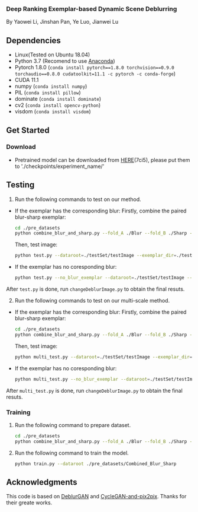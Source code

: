 <!-- TITLE -->
### Deep Ranking Exemplar-based Dynamic Scene Deblurring 
By Yaowei Li, Jinshan Pan, Ye Luo, Jianwei Lu
 
## Dependencies
* Linux(Tested on Ubuntu 18.04) 
* Python 3.7 (Recomend to use [Anaconda](https://www.anaconda.com/products/individual#linux))
* Pytorch 1.8.0 (`conda install pytorch==1.8.0 torchvision==0.9.0 torchaudio==0.8.0 cudatoolkit=11.1 -c pytorch -c conda-forge`)
* CUDA 11.1
* numpy (`conda install numpy`)
* PIL (`conda install pillow`)
* dominate (`conda install dominate`) 
* cv2 (`conda install opencv-python`)
* visdom (`conda install visdom`)

## Get Started

### Download
* Pretrained model can be downloaded from [HERE](https://pan.baidu.com/s/10097ea2xIdQ836b3VAQvjw)(7ci5), please put them to './checkpoints/experiment_name/'

## Testing
1. Run the following commands to test on our method.
 * If the exemplar has the corresponding blur:
    Firstly, combine the paired blur-sharp exemplar:
    ```sh
	cd ./pre_datasets
    python combine_blur_and_sharp.py --fold_A ./Blur --fold_B ./Sharp --fold_AB ../testSet/exemplar_AB
    ```
    Then, test image:
    ```sh
    python test.py --dataroot=./testSet/testImage --exemplar_dir=./testSet/exemplar_AB
    ```
 * If the exemplar has no coresponding blur:
    ```sh
    python test.py --no_blur_exemplar --dataroot=./testSet/testImage --exemplar_dir=./testSet/exemplar_AB
    ```
  After `test.py` is done, run `changeDeblurImage.py` to obtain the final resuts.
  
2. Run the following commands to test on our multi-scale method.
 * If the exemplar has the corresponding blur:
   Firstly, combine the paired blur-sharp exemplar:
   ```sh
   cd ./pre_datasets   
   python combine_blur_and_sharp.py --fold_A ./Blur --fold_B ./Sharp --fold_AB ../testSet/exemplar_AB
   ```
   Then, test image:
   ```sh
   python multi_test.py --dataroot=./testSet/testImage --exemplar_dir=./testSet/exemplar_AB
   ```
 * If the exemplar has no coresponding blur:
   ```sh
   python multi_test.py --no_blur_exemplar --dataroot=./testSet/testImage --exemplar_dir=./testSet/exemplar_AB
   ```
After `multi_test.py` is done, run `changeDeblurImage.py` to obtain the final resuts.

### Training
1. Run the following command to prepare dataset.
   ```sh
   cd ./pre_datasets  
   python combine_blur_and_sharp.py --fold_A ./Blur --fold_B ./Sharp --fold_AB ./Combined_Blur_Sharp
   ```
2. Run the following command to train the model.
   ```sh
   python train.py --dataroot ./pre_datasets/Combined_Blur_Sharp
   ```

## Acknowledgments
This code is based on [DeblurGAN](https://github.com/KupynOrest/DeblurGAN) and [CycleGAN-and-pix2pix](https://github.com/junyanz/pytorch-CycleGAN-and-pix2pix). Thanks for their greate works.


